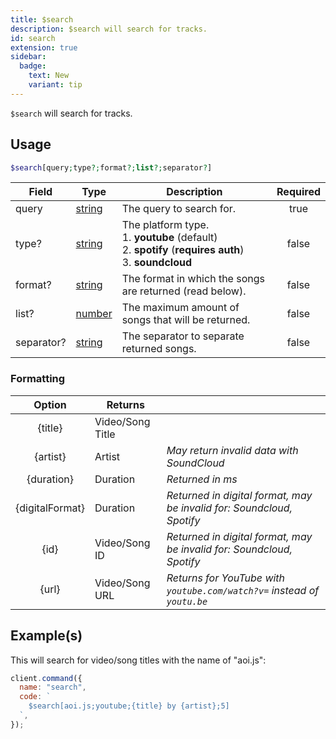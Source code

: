 ```yaml
---
title: $search
description: $search will search for tracks.
id: search
extension: true
sidebar: 
  badge:
    text: New
    variant: tip
---
```


`$search` will search for tracks.

## Usage

```php
$search[query;type?;format?;list?;separator?]
```

| Field      | Type                                                                                              | Description                                                                                                           | Required |
| ---------- | ------------------------------------------------------------------------------------------------- | --------------------------------------------------------------------------------------------------------------------- | :------: |
| query      | [string](https://developer.mozilla.org/en-US/docs/Web/JavaScript/Reference/Global_Objects/String) | The query to search for.                                                                                              |   true   |
| type?      | [string](https://developer.mozilla.org/en-US/docs/Web/JavaScript/Reference/Global_Objects/String) | The platform type. <br /> 1. **youtube** (default) <br /> 2. **spotify** (__requires auth__) <br /> 3. **soundcloud** |  false   |
| format?    | [string](https://developer.mozilla.org/en-US/docs/Web/JavaScript/Reference/Global_Objects/String) | The format in which the songs are returned (read below).                                                              |  false   |
| list?      | [number](https://developer.mozilla.org/en-US/docs/Web/JavaScript/Reference/Global_Objects/Number) | The maximum amount of songs that will be returned.                                                                    |  false   |
| separator? | [string](https://developer.mozilla.org/en-US/docs/Web/JavaScript/Reference/Global_Objects/String) | The separator to separate returned songs.                                                                             |  false   |

### Formatting

|     Option      | Returns          |                                                                         |
| :-------------: | ---------------- | ----------------------------------------------------------------------- |
|     {title}     | Video/Song Title |                                                                         |
|    {artist}     | Artist           | *May return invalid data with SoundCloud*                               |
|   {duration}    | Duration         | *Returned in ms*                                                        |
| {digitalFormat} | Duration         | *Returned in digital format, may be invalid for: Soundcloud, Spotify*   |
|      {id}       | Video/Song ID    | *Returned in digital format, may be invalid for: Soundcloud, Spotify*   |
|      {url}      | Video/Song URL   | *Returns for YouTube with `youtube.com/watch?v=` instead of `youtu.be`* |


## Example(s)

This will search for video/song titles with the name of "aoi.js":

```javascript
client.command({
  name: "search",
  code: `
    $search[aoi.js;youtube;{title} by {artist};5]
  `,
});
```